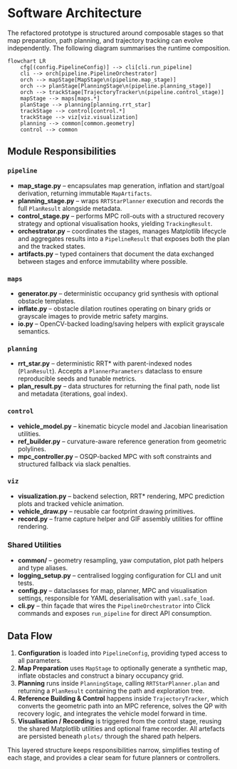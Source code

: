 # Software Architecture

The refactored prototype is structured around composable stages so that map
preparation, path planning, and trajectory tracking can evolve independently.
The following diagram summarises the runtime composition.

```mermaid
flowchart LR
    cfg[(config.PipelineConfig)] --> cli[cli.run_pipeline]
    cli --> orch[pipeline.PipelineOrchestrator]
    orch --> mapStage[MapStage\n(pipeline.map_stage)]
    orch --> planStage[PlanningStage\n(pipeline.planning_stage)]
    orch --> trackStage[TrajectoryTracker\n(pipeline.control_stage)]
    mapStage --> maps[maps.*]
    planStage --> planning[planning.rrt_star]
    trackStage --> control[control.*]
    trackStage --> viz[viz.visualization]
    planning --> common[common.geometry]
    control --> common
```

## Module Responsibilities

### `pipeline`
- **map_stage.py** – encapsulates map generation, inflation and start/goal
  derivation, returning immutable `MapArtifacts`.
- **planning_stage.py** – wraps `RRTStarPlanner` execution and records the full
  `PlanResult` alongside metadata.
- **control_stage.py** – performs MPC roll-outs with a structured recovery
  strategy and optional visualisation hooks, yielding `TrackingResult`.
- **orchestrator.py** – coordinates the stages, manages Matplotlib lifecycle and
  aggregates results into a `PipelineResult` that exposes both the plan and the
  tracked states.
- **artifacts.py** – typed containers that document the data exchanged between
  stages and enforce immutability where possible.

### `maps`
- **generator.py** – deterministic occupancy grid synthesis with optional
  obstacle templates.
- **inflate.py** – obstacle dilation routines operating on binary grids or
  grayscale images to provide metric safety margins.
- **io.py** – OpenCV-backed loading/saving helpers with explicit grayscale
  semantics.

### `planning`
- **rrt_star.py** – deterministic RRT* with parent-indexed nodes (`PlanResult`).
  Accepts a `PlannerParameters` dataclass to ensure reproducible seeds and
  tunable metrics.
- **plan_result.py** – data structures for returning the final path, node list
  and metadata (iterations, goal index).

### `control`
- **vehicle_model.py** – kinematic bicycle model and Jacobian linearisation
  utilities.
- **ref_builder.py** – curvature-aware reference generation from geometric
  polylines.
- **mpc_controller.py** – OSQP-backed MPC with soft constraints and structured
  fallback via slack penalties.

### `viz`
- **visualization.py** – backend selection, RRT* rendering, MPC prediction plots
  and tracked vehicle animation.
- **vehicle_draw.py** – reusable car footprint drawing primitives.
- **record.py** – frame capture helper and GIF assembly utilities for offline
  rendering.

### Shared Utilities
- **common/** – geometry resampling, yaw computation, plot path helpers and type
  aliases.
- **logging_setup.py** – centralised logging configuration for CLI and unit
  tests.
- **config.py** – dataclasses for map, planner, MPC and visualisation settings,
  responsible for YAML deserialisation with `yaml.safe_load`.
- **cli.py** – thin façade that wires the `PipelineOrchestrator` into Click
  commands and exposes `run_pipeline` for direct API consumption.

## Data Flow

1. **Configuration** is loaded into `PipelineConfig`, providing typed access to
   all parameters.
2. **Map Preparation** uses `MapStage` to optionally generate a synthetic map,
   inflate obstacles and construct a binary occupancy grid.
3. **Planning** runs inside `PlanningStage`, calling `RRTStarPlanner.plan` and
   returning a `PlanResult` containing the path and exploration tree.
4. **Reference Building & Control** happens inside `TrajectoryTracker`, which
   converts the geometric path into an MPC reference, solves the QP with
   recovery logic, and integrates the vehicle model forward in time.
5. **Visualisation / Recording** is triggered from the control stage, reusing
   the shared Matplotlib utilities and optional frame recorder. All artefacts are
   persisted beneath `plots/` through the shared path helpers.

This layered structure keeps responsibilities narrow, simplifies testing of each
stage, and provides a clear seam for future planners or controllers.
